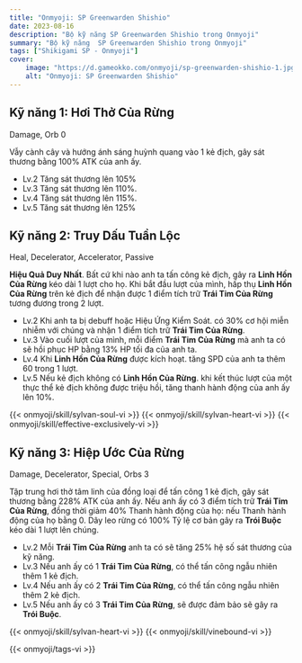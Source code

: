 ```yaml
---
title: "Onmyoji: SP Greenwarden Shishio"
date: 2023-08-16
description: "Bộ kỹ năng SP Greenwarden Shishio trong Onmyoji"
summary: "Bộ kỹ năng  SP Greenwarden Shishio trong Onmyoji"   
tags: ["Shikigami SP - Onmyoji"]
cover:
    image: "https://d.gameokko.com/onmyoji/sp-greenwarden-shishio-1.jpg" 
    alt: "Onmyoji: SP Greenwarden Shishio"  
---
```

 
## Kỹ năng 1: Hơi Thở Của Rừng
Damage, Orb 0

Vẫy cành cây và hướng ánh sáng huỳnh quang vào 1 kẻ địch, gây sát thương bằng 100% ATK của anh ấy.

- Lv.2 Tăng sát thương lên 105%
- Lv.3 Tăng sát thương lên 110%.
- Lv.4 Tăng sát thương lên 115%.
- Lv.5 Tăng sát thương lên 125%

## Kỹ năng 2: Truy Dấu Tuần Lộc
Heal, Decelerator, Accelerator, Passive

**Hiệu Quả Duy Nhất**. Bất cứ khi nào anh ta tấn công kẻ địch, gây ra **Linh Hồn Của Rừng** kéo dài 1 lượt cho họ. Khi bắt đầu lượt của mình, hấp thụ **Linh Hồn Của Rừng** trên kẻ địch để nhận được 1 điểm tích trữ **Trái Tim Của Rừng** tương đương trong 2 lượt. 

- Lv.2 Khi anh ta bị debuff hoặc Hiệu Ứng Kiểm Soát. có 30% cơ hội miễn nhiễm với chúng và nhận 1 điểm tích trữ **Trái Tim Của Rừng**. 
- Lv.3 Vào cuối lượt của mình, mỗi điểm **Trái Tim Của Rừng** mà anh ta có sẽ hồi phục HP bằng 13% HP tối đa của anh ta.
- Lv.4 Khi **Linh Hồn Của Rừng** được kích hoạt. tăng SPD của anh ta thêm 60 trong 1 lượt.
- Lv.5 Nếu kẻ địch không có **Linh Hồn Của Rừng**. khi kết thúc lượt của một thực thể kẻ địch không được triệu hồi, tăng thanh hành động của anh ấy lên 10%. 

{{< onmyoji/skill/sylvan-soul-vi  >}}
{{< onmyoji/skill/sylvan-heart-vi  >}}
{{< onmyoji/skill/effective-exclusively-vi  >}}

## Kỹ năng 3: Hiệp Ước Của Rừng
Damage, Decelerator, Special, Orbs 3

Tập trung hơi thở tâm linh của đồng loại để tấn công 1 kẻ địch, gây sát thương bằng 228% ATK của anh ấy. Nếu anh ấy có 3 điểm tích trữ **Trái Tim Của Rừng**, đồng thời giảm 40% Thanh hành động của họ: nếu Thanh hành động của họ bằng 0. Dây leo rừng có 100% Tỷ lệ cơ bản gây ra **Trói Buộc** kéo dài 1 lượt lên chúng.

- Lv.2 Mỗi **Trái Tim Của Rừng** anh ta có sẽ tăng 25% hệ số sát thương của kỹ năng.
- Lv.3 Nếu anh ấy có 1 **Trái Tim Của Rừng**, có thể tấn công ngẫu nhiên thêm 1 kẻ địch. 
- Lv.4 Nếu anh ấy có 2 **Trái Tim Của Rừng**, có thể tấn công ngẫu nhiên thêm 2 kẻ địch.
- Lv.5 Nếu anh ấy có 3 **Trái Tim Của Rừng**, sẽ được đảm bảo sẽ gây ra **Trói Buộc**.

{{< onmyoji/skill/sylvan-heart-vi  >}}
{{< onmyoji/skill/vinebound-vi  >}}

{{< onmyoji/tags-vi >}}